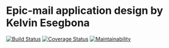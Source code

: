 # Epic-mail application design by Kelvin Esegbona

[![Build Status](https://travis-ci.org/kevoese/Epic-mail.svg?branch=develop)](https://travis-ci.org/kevoese/Epic-mail)
[![Coverage Status](https://coveralls.io/repos/github/kevoese/Epic-mail/badge.svg?branch=develop)](https://coveralls.io/github/kevoese/Epic-mail?branch=develop)
[![Maintainability](https://api.codeclimate.com/v1/badges/80a06347aba1ea7aee42/maintainability)](https://codeclimate.com/github/kevoese/Epic-mail/maintainability)
